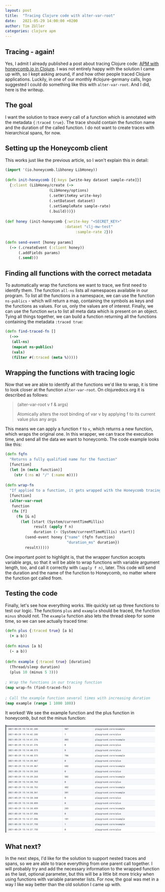 ```yaml
---
layout: post
title:  "Tracing Clojure code with alter-var-root"
date:   2021-05-29 14:00:00 +0200
author: Tim Zöller
categories: clojure apm
---
```


## Tracing - again!
Yes, I admit I already published a post about tracing Clojure code: [APM with honeycomb.io in Clojure](/clojure/apm/monitoring/2021/01/30/honeycomb-with-clojure.html). I was not entirely happy with the solution I came up with, so I kept asking around, if and how other people traced Clojure applications. Luckily, in one of our monthly #clojure-germany calls, Ingo suggested I could do something like this with `alter-var-root`. And I did, here is the writeup.

## The goal
I want the solution to trace every call of a function which is annotated with the metadata `{:traced true}`. The trace should contain the function name and the duration of the called function. I do not want to create traces with hierarchical spans, for now. 

## Setting up the Honeycomb client
This works just like the previous article, so I won't explain this in detail:

```clojure
(import '(io.honeycomb.libhoney LibHoney))

(defn init-honeycomb [{:keys [write-key dataset sample-rate]}]
  {:client (LibHoney/create (->
                    (LibHoney/options)
                    (.setWriteKey write-key)
                    (.setDataset dataset)
                    (.setSampleRate sample-rate)
                    (.build)))})

(def honey (init-honeycomb {:write-key "<SECRET_KEY>"
           	               :dataset "clj-mw-test"
             		            :sample-rate 2}))
             		            
(defn send-event [honey params]
  (-> (.createEvent (:client honey))
      (.addFields params)
      (.send)))
```

## Finding all functions with the correct metadata
To automatically wrap the functions we want to trace, we first need to identify them. The function `all-ns` lists all namespaces available in our program. To list all the functions in a namespace, we can use the function `ns-publics` - which will return a map, containing the symbols as keys and the functions as values. For us, only the values are of interest. Finally, we can use the function `meta` to list all meta data which is present on an object. Tying all things together, we can build a function returning all the functions containing the metadata `:traced true`:

```clojure
(defn find-traced-fn []
  (->>
   (all-ns)
   (mapcat ns-publics)
   (vals)
   (filter #(:traced (meta %)))))
```


## Wrapping the functions with tracing logic
Now that we are able to identify all the functions we'd like to wrap, it is time to look closer at the function `alter-var-root`. On clojuredocs.org it is described as follows:

> (alter-var-root v f & args)
> 
> Atomically alters the root binding of var v by applying f to its
current value plus any args 

This means we can apply a function `f` to `v`, which returns a new function, which wraps the original one. In this wrapper, we can trace the execution time, and send all the data we want to honeycomb. The code example looks like this:

```clojure
(defn fqfn
  "Returns a fully qualified name for the function"
  [function]
  (let [m (meta function)]
    (str (:ns m) "/" (:name m))))

(defn wrap-fn
  "If applied to a function, it gets wrapped with the Honeycomb tracing"  
  [function]
  (alter-var-root
   function
   (fn [f]
     (fn [& n]
       (let [start (System/currentTimeMillis)
             result (apply f n)
             duration (- (System/currentTimeMillis) start)]
         (send-event honey {"name" (fqfn function)
                            "duration_ms" duration})
         result)))))
```

One important point to highlight is, that the wrapper function accepts variable args, so that it will be able to wrap functions with variable argument length, too, and call it correctly with `(apply f n)`, later. This code will send the duration and the name of the function to Honeycomb, no matter where the function got called from. 

## Testing the code
Finally, let's see how everything works. We quickly set up three functions to test our logic. The functions `plus` and `example` should be traced, the function `minus` should not. The `example` function also lets the thread sleep for some time, so we can see actually traced time: 

```clojure
(defn plus {:traced true} [a b]
  (+ a b))

(defn minus [a b]
  (- a b))

(defn example {:traced true} [duration]
  (Thread/sleep duration)
  (plus 10 (minus 5 3)))

; Wrap the functions in our tracing function  
(map wrap-fn (find-traced-fn))

; Call the example function several times with increasing duration
(map example (range 1 1000 100))
```  

It worked! We see the example function and the plus function in honeycomb, but not the minus function:

![Full trace view with hierarchy](/assets/20210529/honey.png)


## What next?
In the next steps, I'd like for the solution to support nested traces and spans, so we are able to trace everything from one parent call together. I will probably try and add the necessary information to the wrapped function as the last, optional parameter, but this will be a little bit more tricky when using functions with variable parameter lists. For now, the goal was met in a way I like way better than the old solution I came up with.

